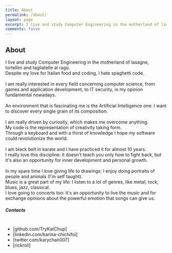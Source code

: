```yaml
---
title: About
permalink: /about/
layout: page
excerpt: I live and study Computer Engineering in the motherland of lasagne, tortellini and tagliatelle al ragù.
comments: false
---
```

<head>
  <link href="//netdna.bootstrapcdn.com/twitter-bootstrap/2.3.2/css/bootstrap-combined.no-icons.min.css" rel="stylesheet">
  <link href="//netdna.bootstrapcdn.com/font-awesome/3.2.1/css/font-awesome.css" rel="stylesheet">
</head>

## About

I live and study Computer Engineering in the motherland of lasagne, tortellini and tagliatelle al ragù.
<br>
Despite my love for Italian food and coding, I hate spaghetti code.
<br>
<br>
I am really interested in every field concerning computer science, from games and application development, to IT security, in my opinion fundamental nowadays. 
<br>
<br>
An environment that is fascinating me is the Artificial Intelligence one: I want to discover every single grain of its composition. 
<br>
<br>
I am really driven by curiosity, which makes me overcome anything.
<br>
My code is the representation of creativity taking form.
<br>
Through a keyboard and with a thirst of knowledge I hope my software could revolutionize the world.
<br>
<br>
I am black belt in karate and I have practiced it for almost 10 years.
<br>
I really love this discipline: it doesn't teach you only how to fight back, but it's also an opportunity for inner development and personal growth.
<br>
<br>
In my spare time I love giving life to drawings: I enjoy doing portraits of people and animals (I'm self taught).
<br>
Music is a great part of my life: I listen to a lot of genres, like metal, rock, blues, jazz, classical.
<br>
I love going to concerts too: it's an opportunity to live the music and for exchange opinions about the powerful emotion that songs can give us.


##### Contacts

<span style="font-size: 3em; color: Tomato;">
  <p><i class="icon-camera-retro icon-2x"></i></p>
</span>

                                       
* [github.com/TryKatChup]
* [linkedin.com/karina-chichifoi]
* [twitter.com/karychan007]
* [rickroll]
